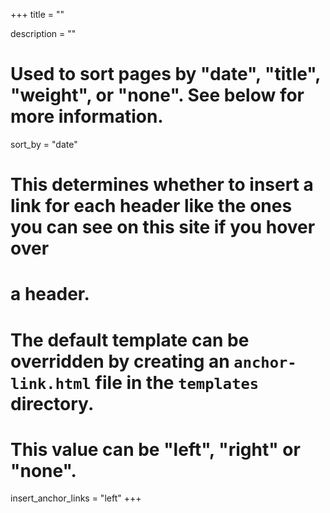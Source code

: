 +++
title = ""

description = ""

# Used to sort pages by "date", "title", "weight", or "none". See below for more information.
sort_by = "date"

# This determines whether to insert a link for each header like the ones you can see on this site if you hover over
# a header.
# The default template can be overridden by creating an `anchor-link.html` file in the `templates` directory.
# This value can be "left", "right" or "none".
insert_anchor_links = "left"
+++
